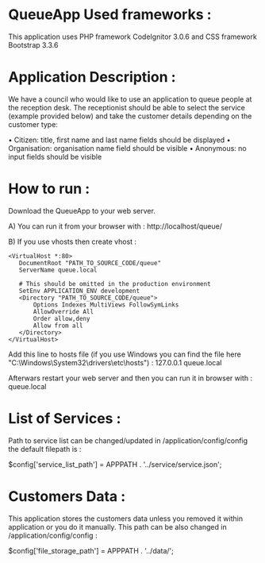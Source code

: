 # QueueApp Used frameworks :

This application uses PHP framework CodeIgnitor 3.0.6 and CSS framework Bootstrap 3.3.6

# Application Description :

We have a council who would like to use an application to queue people at the reception
desk. The receptionist should be able to select the service (example provided below) and
take the customer details depending on the customer type:

• Citizen: title, first name and last name fields should be displayed
• Organisation: organisation name field should be visible
• Anonymous: no input fields should be visible

# How to run :

Download the QueueApp to your web server.

A) You can run it from your browser with :
http://localhost/queue/

B) If you use vhosts then create vhost :
```
<VirtualHost *:80>
   DocumentRoot "PATH_TO_SOURCE_CODE/queue"
   ServerName queue.local
   
   # This should be omitted in the production environment
   SetEnv APPLICATION_ENV development                    
   <Directory "PATH_TO_SOURCE_CODE/queue">
       Options Indexes MultiViews FollowSymLinks
       AllowOverride All
       Order allow,deny
       Allow from all
   </Directory>
</VirtualHost>
```
Add this line to hosts file (if you use Windows you can find the file here "C:\Windows\System32\drivers\etc\hosts") :
127.0.0.1	queue.local

Afterwars restart your web server and then you can run it in browser with :
queue.local

# List of Services :

Path to service list can be changed/updated in /application/config/config
the default filepath is :

$config['service_list_path'] = APPPATH . '../service/service.json';

# Customers Data :

This application stores the customers data unless you removed it within application or you do it manually.
This path can be also changed in /application/config/config :

$config['file_storage_path'] = APPPATH . '../data/';
